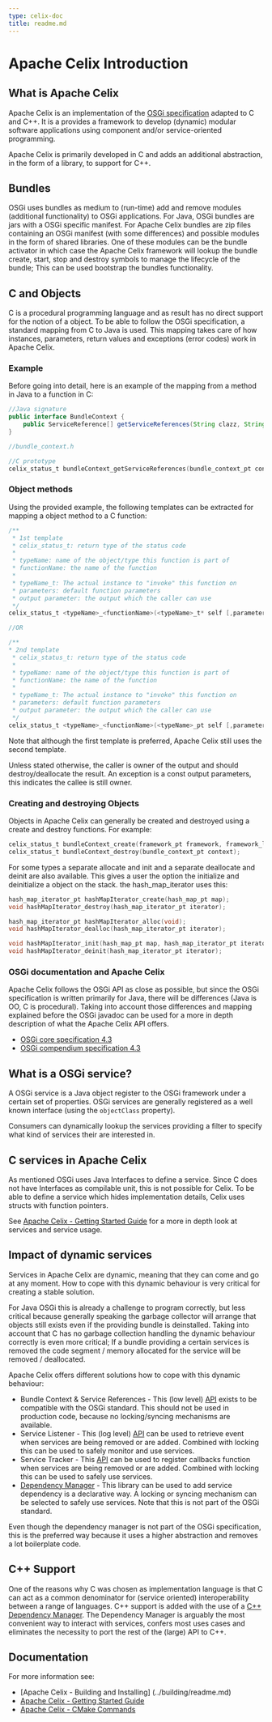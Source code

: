 ```yaml
---
type: celix-doc
title: readme.md
---
```



<!--
Licensed to the Apache Software Foundation (ASF) under one or more
contributor license agreements.  See the NOTICE file distributed with
this work for additional information regarding copyright ownership.
The ASF licenses this file to You under the Apache License, Version 2.0
(the "License"); you may not use this file except in compliance with
the License.  You may obtain a copy of the License at
   
    http://www.apache.org/licenses/LICENSE-2.0

Unless required by applicable law or agreed to in writing, software
distributed under the License is distributed on an "AS IS" BASIS,
WITHOUT WARRANTIES OR CONDITIONS OF ANY KIND, either express or implied.
See the License for the specific language governing permissions and
limitations under the License.
-->

# Apache Celix Introduction

## What is Apache Celix
Apache Celix is an implementation of the [OSGi specification](https://www.osgi.org/developer/specifications) adapted to C and C++. It is a provides a framework to develop (dynamic) modular software applications using component and/or service-oriented programming.

Apache Celix is primarily developed in C and adds an additional abstraction, in the form of a library, to support for C++. 

## Bundles
OSGi uses bundles as medium to (run-time) add and remove modules (additional functionality) to OSGi applications. For Java, OSGi bundles are jars with a OSGi specific manifest. For Apache Celix bundles are zip files containing an OSGi manifest (with some differences) and possible modules in the form of shared libraries. One of these modules can be the bundle activator in which case the Apache Celix framework will lookup the bundle create, start, stop and destroy symbols to manage the lifecycle of the bundle; This can be used bootstrap the bundles functionality. 

## C and Objects
C is a procedural programming language and as result has no direct support for the notion of a object. 
To be able to follow the OSGi specification, a standard mapping from C to Java is used. This mapping takes care of how instances, parameters, return values and exceptions (error codes) work in Apache Celix.

### Example
Before going into detail, here is an example of the mapping from a method in Java to a function in C:

```Java
//Java signature
public interface BundleContext {
    public ServiceReference[] getServiceReferences(String clazz, String filter) throws InvalidSyntaxException;
}
```

```C
//bundle_context.h

//C prototype
celix_status_t bundleContext_getServiceReferences(bundle_context_pt context, const char* serviceName, const char* filter, array_list_pt* service_references);
```

### Object methods
Using the provided example, the following templates can be extracted for mapping a object method to a C function:

```C
/**
 * 1st template
 * celix_status_t: return type of the status code
 * 
 * typeName: name of the object/type this function is part of
 * functionName: the name of the function
 * 
 * typeName_t: The actual instance to "invoke" this function on
 * parameters: default function parameters
 * output parameter: the output which the caller can use
 */
celix_status_t <typeName>_<functionName>(<typeName>_t* self [,parameters, ] [, output parameter]);

//OR

/**
* 2nd template
 * celix_status_t: return type of the status code
 * 
 * typeName: name of the object/type this function is part of
 * functionName: the name of the function
 * 
 * typeName_t: The actual instance to "invoke" this function on
 * parameters: default function parameters
 * output parameter: the output which the caller can use
 */
celix_status_t <typeName>_<functionName>(<typeName>_pt self [,parameters, ] [, output parameter]);
```

Note that although the first template is preferred, Apache Celix still uses the second template. 

Unless stated otherwise, the caller is owner of the output and should destroy/deallocate the result.
An exception is a const output parameters, this indicates the callee is still owner.

### Creating and destroying Objects
Objects in Apache Celix can generally be created and destroyed using a create and destroy functions.
For example:

```C
celix_status_t bundleContext_create(framework_pt framework, framework_logger_pt, bundle_pt bundle, bundle_context_pt *bundle_context);
celix_status_t bundleContext_destroy(bundle_context_pt context);
```

For some types a separate allocate and init and a separate deallocate and deinit are also available.
This gives a user the option the initialize and deinitialize a object on the stack. the hash_map_iterator uses this:

```C
hash_map_iterator_pt hashMapIterator_create(hash_map_pt map);
void hashMapIterator_destroy(hash_map_iterator_pt iterator);

hash_map_iterator_pt hashMapIterator_alloc(void);
void hashMapIterator_dealloc(hash_map_iterator_pt iterator);

void hashMapIterator_init(hash_map_pt map, hash_map_iterator_pt iterator);
void hashMapIterator_deinit(hash_map_iterator_pt iterator);
```

### OSGi documentation and Apache Celix
Apache Celix follows the OSGi API as close as possible, but since the OSGi specification is written primarily for Java, there will be differences (Java is OO, C is procedural).
Taking into account those differences and mapping explained before the OSGi javadoc can be used for a more in depth description of what the Apache Celix API offers. 

* [OSGi core specification 4.3](https://osgi.org/javadoc/r4v43/core/index.html)
* [OSGi compendium specification 4.3](https://osgi.org/javadoc/r4v43/cmpn/index.html)

## What is a OSGi service?
A OSGi service is a Java object register to the OSGi framework under a certain set of properties.
OSGi services are generally registered as a well known interface (using the `objectClass` property).
 
Consumers can dynamically lookup the services providing a filter to specify what kind of services their are interested in.   

## C services in Apache Celix
As mentioned OSGi uses Java Interfaces to define a service. Since C does not have Interfaces as compilable unit, this is not possible for Celix.  To be able to define a service which hides implementation details, Celix uses structs with function pointers.
 
See [Apache Celix - Getting Started Guide](https://github.com/apache/celix/blob/master/documents/getting_started/readme.md) for a more in depth look at services and service usage.
 
## Impact of dynamic services
Services in Apache Celix are dynamic, meaning that they can come and go at any moment. 
How to cope with this dynamic behaviour is very critical for creating a stable solution.
 
For Java OSGi this is already a challenge to program correctly, but less critical because generally speaking the garbage collector will arrange that objects still exists even if the providing bundle is deinstalled.
Taking into account that C has no garbage collection handling the dynamic behaviour correctly is even more critical; If a bundle providing a certain services is removed the code segment / memory allocated for the service will be removed / deallocated.
 
Apache Celix offers different solutions how to cope with this dynamic behaviour:

* Bundle Context & Service References  - This (low level) [API](../../framework/public/include/bundle_context.h) exists to be compatible with the OSGi standard. This should not be used in production code, because no locking/syncing mechanisms are available.   
* Service Listener - This (log level) [API](../../framework/public/include/service_listener.h) can be used to retrieve event when services are being removed or are added. Combined with locking this can be used to safely monitor and use services. 
* Service Tracker - This [API](../../framework/public/include/service_tracker.h) can be used to register callbacks function when services are being removed or are added. Combined with locking this can be used to safely use services.
* [Dependency Manager](../../dependency_manager/readme.md) - This library can be used to add service dependency is a declarative way.  A locking or syncing mechanism can be selected to safely use services. Note that this is not part of the OSGi standard.

Even though the dependency manager is not part of the OSGi specification, this is the preferred way because it uses a higher abstraction and removes a lot boilerplate code. 

## C++ Support

One of the reasons why C was chosen as implementation language is that C can act as a common denominator for (service oriented) interoperability between a range of languages.
C++ support is added with the use of a [C++ Dependency Manager](../../dependency_manager_cxx/readme.md).
The Dependency Manager is arguably the most convenient way to interact with services, confers most uses cases and eliminates the necessity to port the rest of the (large) API to C++.

## Documentation

For more information see:

* [Apache Celix - Building and Installing] (../building/readme.md)
* [Apache Celix - Getting Started Guide](../getting_started/readme.md)
* [Apache Celix - CMake Commands](../cmake_commands/readme.md)
